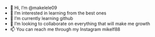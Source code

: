 - 👋 Hi, I’m @makelele09
- 👀 I’m interested in learning from the best ones
- 🌱 I’m currently learning github 
- 💞️ I’m looking to collaborate on everything that will make me growth 
- 📫 You can reach me through my Instagram mikelf88

